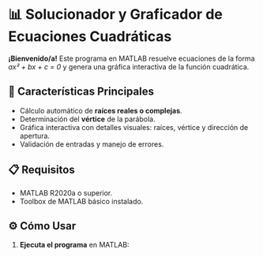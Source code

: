 # 📊 Solucionador y Graficador de Ecuaciones Cuadráticas

**¡Bienvenido/a!** Este programa en MATLAB resuelve ecuaciones de la forma _ax² + bx + c = 0_ y genera una gráfica interactiva de la función cuadrática.

## 🚀 Características Principales
- Cálculo automático de **raíces reales o complejas**.
- Determinación del **vértice** de la parábola.
- Gráfica interactiva con detalles visuales: raíces, vértice y dirección de apertura.
- Validación de entradas y manejo de errores.

## 📋 Requisitos
- MATLAB R2020a o superior.
- Toolbox de MATLAB básico instalado.

## ⚙️ Cómo Usar
1. **Ejecuta el programa** en MATLAB: